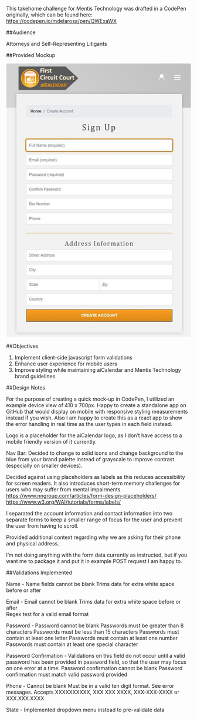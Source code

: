 This takehome challenge for Mentis Technology was drafted in a CodePen originally, which can be found here: https://codepen.io/mdelarosa/pen/QWExaWX

##Audience

Attorneys and Self-Representing Litigants

##Provided Mockup

![Mentis Signup Form](./signup.jpg)

##Objectives

1. Implement client-side javascript form validations
2. Enhance user experience for mobile users
3. Improve styling while maintaining aiCalendar and Mentis Technology brand guidelines

##Design Notes

For the purpose of creating a quick mock-up in CodePen, I utilized an example device view of 410 x 700px. Happy to create a standalone app on GitHub that would display on mobile with responsive styling measurements instead if you wish. Also I am happy to create this as a react app to show the error handling in real time as the user types in each field instead. 

Logo is a placeholder for the aiCalendar logo, as I don’t have access to a mobile friendly version of it currently. 

Nav Bar: Decided to change to solid icons and change background to the blue from your brand palette instead of grayscale to improve contrast (especially on smaller devices).

Decided against using placeholders as labels as this reduces accessibility for screen readers. It also introduces short-term memory challenges for users who may suffer from mental impairments. 
https://www.nngroup.com/articles/form-design-placeholders/
https://www.w3.org/WAI/tutorials/forms/labels/

I separated the account information and contact information into two separate forms to keep a smaller range of focus for the user and prevent the user from having to scroll.

Provided additional context regarding why we are asking for their phone and physical address. 

I’m not doing anything with the form data currently as instructed, but if you want me to package it and put it in example POST request I am happy to.

##Validations Implemented

Name - 
Name fields cannot be blank
Trims data for extra white space before or after

Email - 
Email cannot be blank
Trims data for extra white space before or after  
Regex test for a valid email format

Password -
Password cannot be blank
Passwords must be greater than 8 characters
Passwords must be less than 15 characters
Passwords must contain at least one letter
Passwords must contain at least one number
Passwords must contain at least one special character

Password Confirmation -
Validations on this field do not occur until a valid password has been provided in password field, so that the user may focus on one error at a time.
Password confirmation cannot be blank
Password confirmation must match valid password provided

Phone - 
Cannot be blank
Must be in a valid ten digit format. See error messages. Accepts XXXXXXXXXX, XXX XXX XXXX, XXX-XXX-XXXX or  XXX.XXX.XXXX 

State - Implemented dropdown menu instead to pre-validate data
